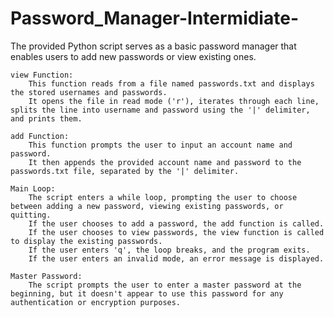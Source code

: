 # Password_Manager-Intermidiate-
The provided Python script serves as a basic password manager that enables users to add new passwords or view existing ones.

    view Function:
        This function reads from a file named passwords.txt and displays the stored usernames and passwords.
        It opens the file in read mode ('r'), iterates through each line, splits the line into username and password using the '|' delimiter, and prints them.

    add Function:
        This function prompts the user to input an account name and password.
        It then appends the provided account name and password to the passwords.txt file, separated by the '|' delimiter.

    Main Loop:
        The script enters a while loop, prompting the user to choose between adding a new password, viewing existing passwords, or quitting.
        If the user chooses to add a password, the add function is called.
        If the user chooses to view passwords, the view function is called to display the existing passwords.
        If the user enters 'q', the loop breaks, and the program exits.
        If the user enters an invalid mode, an error message is displayed.

    Master Password:
        The script prompts the user to enter a master password at the beginning, but it doesn't appear to use this password for any authentication or encryption purposes.
